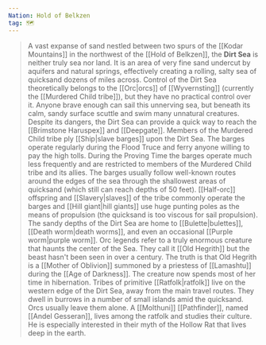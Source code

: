 ```yaml
---
Nation: Hold of Belkzen
tag: 🗺️
---
```

> A vast expanse of sand nestled between two spurs of the [[Kodar Mountains]] in the northwest of the [[Hold of Belkzen]], the **Dirt Sea** is neither truly sea nor land. It is an area of very fine sand undercut by aquifers and natural springs, effectively creating a rolling, salty sea of quicksand dozens of miles across.
> Control of the Dirt Sea theoretically belongs to the [[Orc|orcs]] of [[Wyvernsting]] (currently the [[Murdered Child tribe]]), but they have no practical control over it. Anyone brave enough can sail this unnerving sea, but beneath its calm, sandy surface scuttle and swim many unnatural creatures. Despite its dangers, the Dirt Sea can provide a quick way to reach the [[Brimstone Haruspex]] and [[Deepgate]].
> Members of the Murdered Child tribe ply [[Ship|slave barges]] upon the Dirt Sea. The barges operate regularly during the Flood Truce and ferry anyone willing to pay the high tolls. During the Proving Time the barges operate much less frequently and are restricted to members of the Murdered Child tribe and its allies. The barges usually follow well-known routes around the edges of the sea through the shallowest areas of quicksand (which still can reach depths of 50 feet). [[Half-orc]] offspring and [[Slavery|slaves]] of the tribe commonly operate the barges and [[Hill giant|hill giants]] use huge punting poles as the means of propulsion (the quicksand is too viscous for sail propulsion).
> The sandy depths of the Dirt Sea are home to [[Bulette|bulettes]], [[Death worm|death worms]], and even an occasional [[Purple worm|purple worm]]. Orc legends refer to a truly enormous creature that haunts the center of the Sea. They call it [[Old Hegrith]] but the beast hasn't been seen in over a century. The truth is that Old Hegrith is a [[Mother of Oblivion]] summoned by a priestess of [[Lamashtu]] during the [[Age of Darkness]]. The creature now spends most of her time in hibernation.
> Tribes of primitive [[Ratfolk|ratfolk]] live on the western edge of the Dirt Sea, away from the main travel routes. They dwell in burrows in a number of small islands amid the quicksand. Orcs usually leave them alone. A [[Molthuni]] [[Pathfinder]], named [[Andel Gesseran]], lives among the ratfolk and studies their culture. He is especially interested in their myth of the Hollow Rat that lives deep in the earth.








